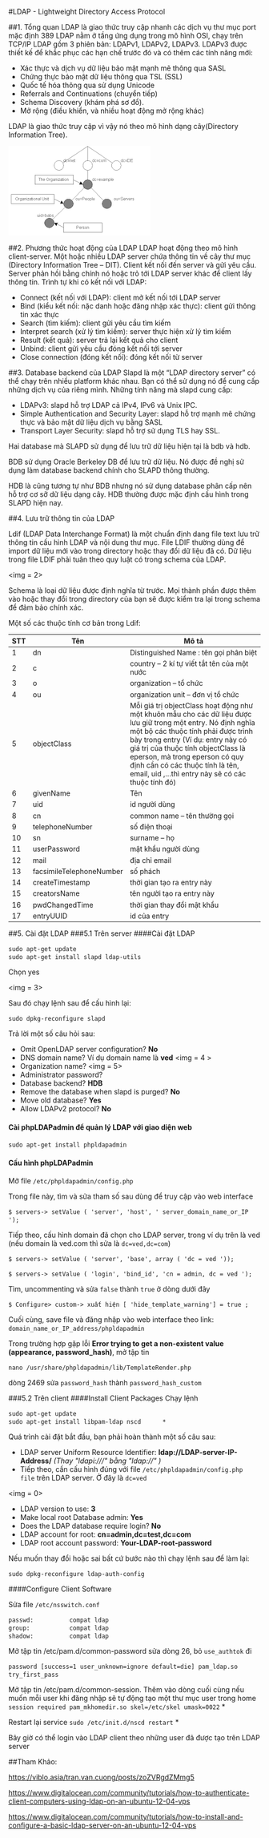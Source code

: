﻿#LDAP - Lightweight Directory Access Protocol

##1. Tổng quan
LDAP là giao thức truy cập nhanh các dịch vụ thư mục
port mặc định 389
LDAP nằm ở tầng ứng dụng trong mô hình OSI, chạy trên TCP/IP
LDAP gồm 3 phiên bản: LDAPv1, LDAPv2, LDAPv3. LDAPv3 được thiết kế để khắc phục các hạn chế trước đó và có thêm các tính năng mới:
- Xác thực và dịch vụ dữ liệu bảo mật mạnh mẽ thông qua SASL
- Chứng thực bảo mật dữ liệu thông qua TSL (SSL)
- Quốc tế hóa thông qua sử dụng Unicode
- Referrals and Continuations (chuyển tiếp)
- Schema Discovery (khám phá sơ đồ).
- Mở rộng (điều khiển, và nhiều hoạt động mở rộng khác)

LDAP là giao thức truy cập vì vậy nó theo mô hình dạng cây(Directory Information Tree).

<img src = "https://github.com/trangnth/LDAP/blob/master/img/1.png" >

##2. Phương thức hoạt động của LDAP
LDAP hoạt động theo mô hình client-server. Một hoặc nhiều LDAP server chứa thông tin về cây thư mục (Directory Information Tree – DIT). Client kết nối đến server và gửi yêu cầu. Server phản hồi bằng chính nó hoặc trỏ tới LDAP server khác để client lấy thông tin. Trình tự khi có kết nối với LDAP:

- Connect (kết nối với LDAP): client mở kết nối tới LDAP server
- Bind (kiểu kết nối: nặc danh hoặc đăng nhập xác thực): client gửi thông tin xác thực
- Search (tìm kiếm): client gửi yêu cầu tìm kiếm
- Interpret search (xử lý tìm kiếm): server thực hiện xử lý tìm kiếm
- Result (kết quả): server trả lại kết quả cho client
- Unbind: client gửi yêu cầu đóng kết nối tới server
- Close connection (đóng kết nối): đóng kết nối từ server

##3. Database backend của LDAP
Slapd là một “LDAP directory server” có thể chạy trên nhiều platform khác nhau. Bạn có thể sử dụng nó để cung cấp những dịch vụ của riêng mình. Những tính năng mà slapd cung cấp:

- LDAPv3: slapd hỗ trợ LDAP cả IPv4, IPv6 và Unix IPC.
- Simple Authentication and Security Layer: slapd hỗ trợ mạnh mẽ chứng thực và bảo mật dữ liệu dịch vụ bằng SASL
- Transport Layer Security: slapd hỗ trợ sử dụng TLS hay SSL.

Hai database mà SLAPD sử dụng để lưu trữ dữ liệu hiện tại là bdb và hdb. 

BDB sử dụng Oracle Berkeley DB để lưu trữ dữ liệu. Nó được đề nghị sử dụng làm database backend chính cho SLAPD thông thường. 

HDB là cũng tương tự như BDB nhưng nó sử dụng database phân cấp nên hỗ trợ cơ sỡ dữ liệu dạng cây. HDB thường được mặc định cấu hình trong SLAPD hiện nay.

##4. Lưu trữ thông tin của LDAP

Ldif (LDAP Data Interchange Format) là một chuẩn định dang file text lưu trữ thông tin cấu hình LDAP và nội dung thư mục. File LDIF thường dùng để import dữ liệu mới vào trong directory hoặc thay đổi dữ liệu đã có. Dữ liệu trong file LDIF phải tuân theo quy luật có trong schema của LDAP.

<img = 2>

Schema là loại dữ liệu được định nghĩa từ trước. Mọi thành phần được thêm vào hoặc thay đổi trong directory của bạn sẽ được kiểm tra lại trong schema để đảm bảo chính xác.

Một số các thuộc tính cơ bản trong Ldif:

|STT|Tên    |Mô tả   |
|---|-------|--------|
|1|dn|Distinguished Name : tên gọi phân biệt|
|2|c|country – 2 kí tự viết tắt tên của một nước|
|3|o|organization – tổ chức|
|4|ou|organization unit – đơn vị tổ chức|
|5|objectClass|Mỗi giá trị objectClass hoạt động như một khuôn mẫu cho các dữ liệu được lưu giữ trong một entry. Nó định nghĩa một bộ các thuộc tính phải được trình bày trong entry (Ví dụ: entry này có giá trị của thuộc tính objectClass là eperson, mà trong eperson có quy định cần có các thuộc tính là tên, email, uid ,…thì entry này sẽ có các thuộc tính đó)|
|6|givenName|Tên|
|7|uid|id người dùng|
|8|cn|common name – tên thường gọi|
|9|telephoneNumber|số điện thoại|
|10|sn|surname – họ|
|11|userPassword|mật khẩu người dùng|
|12|mail|địa chỉ email|
|13|facsimileTelephoneNumber|số phách|
|14|createTimestamp|thời gian tạo ra entry này|
|15|creatorsName|tên người tạo ra entry này|
|16|pwdChangedTime|thời gian thay đổi mật khẩu|
|17|entryUUID|id của entry|

##5. Cài đặt LDAP
###5.1 Trên server
####Cài đặt LDAP
```
sudo apt-get update
sudo apt-get install slapd ldap-utils
```

Chọn yes

<img = 3>

Sau đó chạy lệnh sau để cấu hình lại:
```
sudo dpkg-reconfigure slapd
```
Trả lời một số câu hỏi sau:
- Omit OpenLDAP server configuration? **No**
- DNS domain name? Ví dụ domain name là **ved**
<img = 4 >
- Organization name?
<img = 5>
- Administrator password?
- Database backend? **HDB**
- Remove the database when slapd is purged? **No**
- Move old database? **Yes**
- Allow LDAPv2 protocol? **No**

#### Cài phpLDAPadmin để quản lý LDAP với giao diện web
```
sudo apt-get install phpldapadmin
```

#### Cấu hình phpLDAPadmin
Mở file `/etc/phpldapadmin/config.php`

Trong file này, tìm và sửa tham số sau dùng để truy cập vào web interface
```
$ servers-> setValue ( 'server', 'host', ' server_domain_name_or_IP ');
```

Tiếp theo, cấu hình domain đã chọn cho LDAP server, trong ví dụ trên là ved (nếu domain là ved.com thì sửa là `dc=ved,dc=com`)
```
$ servers-> setValue ( 'server', 'base', array ( 'dc = ved '));
```
```
$ servers-> setValue ( 'login', 'bind_id', 'cn = admin, dc = ved ');
```
Tìm, uncommenting và sửa `false` thành `true` ở dòng dưới đây
```
$ Configure> custom-> xuất hiện [ 'hide_template_warning'] = true ;
```
Cuối cùng, save file và đăng nhập vào web interface theo link: `domain_name_or_IP_address/phpldapadmin` 

Trong trường hợp gặp lỗi **Error trying to get a non-existent value (appearance, password_hash)**, mở tập tin  
```
nano /usr/share/phpldapadmin/lib/TemplateRender.php
```  
dòng 2469 sửa `password_hash` thành `password_hash_custom`

###5.2 Trên client
####Install Client Packages
Chạy lệnh
```
sudo apt-get update
sudo apt-get install libpam-ldap nscd      *
```
Quá trình cài đặt bắt đầu, bạn phải hoàn thành một số câu sau:
- LDAP server Uniform Resource Identifier: **ldap://LDAP-server-IP-Address/** *(Thay "ldapi:///" bằng "ldap://" )*
- Tiếp theo, cần cấu hình đúng với file `/etc/phpldapadmin/config.php file` trên LDAP server. Ở đây là `dc=ved`

<img = 0>

- LDAP version to use: **3**
- Make local root Database admin: **Yes**
- Does the LDAP database require login? **No**
- LDAP account for root: **cn=admin,dc=test,dc=com**
- LDAP root account password: **Your-LDAP-root-password**

Nếu muốn thay đổi hoặc sai bất cứ bước nào thì chạy lệnh sau để làm lại:
```
sudo dpkg-reconfigure ldap-auth-config
```

####Configure Client Software

Sửa file `/etc/nsswitch.conf` 
```
passwd:          compat ldap
group:           compat ldap
shadow:          compat ldap
```

Mở tập tin /etc/pam.d/common-password sửa dòng 26, bỏ `use_authtok` đi
```
password [success=1 user_unknown=ignore default=die] pam_ldap.so try_first_pass
```

Mở tập tin /etc/pam.d/common-session. Thêm vào dòng cuối cùng nếu muốn mỗi user khi đăng nhập sẽ tự động tạo một thư mục user trong home
`session required pam_mkhomedir.so skel=/etc/skel umask=0022`   *

Restart lại service `sudo /etc/init.d/nscd restart`   *

Bây giờ có thể login vào LDAP client theo những user đã được tạo trên LDAP server


##Tham Khảo: 

https://viblo.asia/tran.van.cuong/posts/zoZVRgdZMmg5

https://www.digitalocean.com/community/tutorials/how-to-authenticate-client-computers-using-ldap-on-an-ubuntu-12-04-vps

https://www.digitalocean.com/community/tutorials/how-to-install-and-configure-a-basic-ldap-server-on-an-ubuntu-12-04-vps


